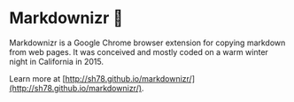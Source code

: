 # Markdownizr 🍻

Markdownizr is a Google Chrome browser extension for copying markdown from web
pages. It was conceived and mostly coded on a warm winter night in California in
2015.

Learn more at
[http://sh78.github.io/markdownizr/](http://sh78.github.io/markdownizr/).
